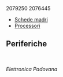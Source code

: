 
2079250 2076445<br>


- [Schede madri](schede_madri.md)
- [Processori](processori.md)

## Periferiche



<br>

*Elettronica Padovana*
